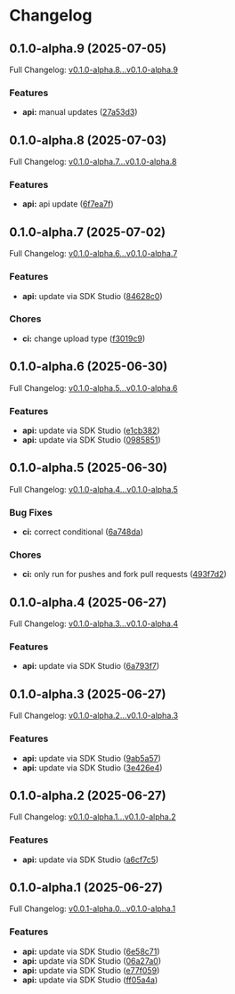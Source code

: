 # Changelog

## 0.1.0-alpha.9 (2025-07-05)

Full Changelog: [v0.1.0-alpha.8...v0.1.0-alpha.9](https://github.com/sst/opencode-sdk-python/compare/v0.1.0-alpha.8...v0.1.0-alpha.9)

### Features

* **api:** manual updates ([27a53d3](https://github.com/sst/opencode-sdk-python/commit/27a53d3f43455c8420c1501f3995c140f0bf777d))

## 0.1.0-alpha.8 (2025-07-03)

Full Changelog: [v0.1.0-alpha.7...v0.1.0-alpha.8](https://github.com/sst/opencode-sdk-python/compare/v0.1.0-alpha.7...v0.1.0-alpha.8)

### Features

* **api:** api update ([6f7ea7f](https://github.com/sst/opencode-sdk-python/commit/6f7ea7f1f813c31e513fbe33d8653fe3e07f7831))

## 0.1.0-alpha.7 (2025-07-02)

Full Changelog: [v0.1.0-alpha.6...v0.1.0-alpha.7](https://github.com/sst/opencode-sdk-python/compare/v0.1.0-alpha.6...v0.1.0-alpha.7)

### Features

* **api:** update via SDK Studio ([84628c0](https://github.com/sst/opencode-sdk-python/commit/84628c0bd3cd508832f04db0fd8a6cd5367dddf3))


### Chores

* **ci:** change upload type ([f3019c9](https://github.com/sst/opencode-sdk-python/commit/f3019c94cb548e436b2d7d884969a90db4649f80))

## 0.1.0-alpha.6 (2025-06-30)

Full Changelog: [v0.1.0-alpha.5...v0.1.0-alpha.6](https://github.com/sst/opencode-sdk-python/compare/v0.1.0-alpha.5...v0.1.0-alpha.6)

### Features

* **api:** update via SDK Studio ([e1cb382](https://github.com/sst/opencode-sdk-python/commit/e1cb382c5391eb135a31ad98c7301c061191c563))
* **api:** update via SDK Studio ([0985851](https://github.com/sst/opencode-sdk-python/commit/09858518e9312ca72238efd596cc0313927c26e3))

## 0.1.0-alpha.5 (2025-06-30)

Full Changelog: [v0.1.0-alpha.4...v0.1.0-alpha.5](https://github.com/sst/opencode-sdk-python/compare/v0.1.0-alpha.4...v0.1.0-alpha.5)

### Bug Fixes

* **ci:** correct conditional ([6a748da](https://github.com/sst/opencode-sdk-python/commit/6a748dadf9df2b27b9c1123dc3ef989213f75090))


### Chores

* **ci:** only run for pushes and fork pull requests ([493f7d2](https://github.com/sst/opencode-sdk-python/commit/493f7d2131e0e17fc2128dad40b327e708f64366))

## 0.1.0-alpha.4 (2025-06-27)

Full Changelog: [v0.1.0-alpha.3...v0.1.0-alpha.4](https://github.com/sst/opencode-sdk-python/compare/v0.1.0-alpha.3...v0.1.0-alpha.4)

### Features

* **api:** update via SDK Studio ([6a793f7](https://github.com/sst/opencode-sdk-python/commit/6a793f7fd33a34f19656a3e723b61a32b0068a88))

## 0.1.0-alpha.3 (2025-06-27)

Full Changelog: [v0.1.0-alpha.2...v0.1.0-alpha.3](https://github.com/sst/opencode-sdk-python/compare/v0.1.0-alpha.2...v0.1.0-alpha.3)

### Features

* **api:** update via SDK Studio ([9ab5a57](https://github.com/sst/opencode-sdk-python/commit/9ab5a570a78b28aa0dfbad5e6302f930f2011fed))
* **api:** update via SDK Studio ([3e426e4](https://github.com/sst/opencode-sdk-python/commit/3e426e4328bd876b3bc5123e20b9a1b69dd1756d))

## 0.1.0-alpha.2 (2025-06-27)

Full Changelog: [v0.1.0-alpha.1...v0.1.0-alpha.2](https://github.com/sst/opencode-sdk-python/compare/v0.1.0-alpha.1...v0.1.0-alpha.2)

### Features

* **api:** update via SDK Studio ([a6cf7c5](https://github.com/sst/opencode-sdk-python/commit/a6cf7c5b2a411503294088428ca7918226eca161))

## 0.1.0-alpha.1 (2025-06-27)

Full Changelog: [v0.0.1-alpha.0...v0.1.0-alpha.1](https://github.com/sst/opencode-sdk-python/compare/v0.0.1-alpha.0...v0.1.0-alpha.1)

### Features

* **api:** update via SDK Studio ([6e58c71](https://github.com/sst/opencode-sdk-python/commit/6e58c71f2372aa3d44c0d30e0309011ef22a9e04))
* **api:** update via SDK Studio ([06a27a0](https://github.com/sst/opencode-sdk-python/commit/06a27a02713a8d7bb141e1db844c0b7466818a1d))
* **api:** update via SDK Studio ([e77f059](https://github.com/sst/opencode-sdk-python/commit/e77f05977e808723ca9df84c481a42f601ca4fd1))
* **api:** update via SDK Studio ([ff05a4a](https://github.com/sst/opencode-sdk-python/commit/ff05a4adf063d98b3434af29069ea513243071e0))
